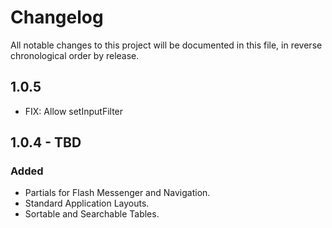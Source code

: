 # Changelog

All notable changes to this project will be documented in this file, in reverse chronological order by release.

## 1.0.5
- FIX: Allow setInputFilter

## 1.0.4 - TBD
### Added
- Partials for Flash Messenger and Navigation.
- Standard Application Layouts.
- Sortable and Searchable Tables.